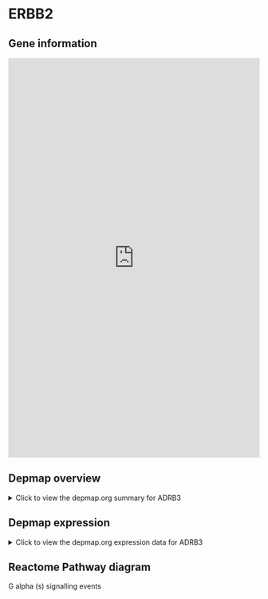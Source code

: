 <h1>ERBB2</h1>

<h2>Gene information</h2>
<iframe src="https://depmap.org/portal/gene/ADRB3?tab=about" style="border:none;width:100%;height:800px"></iframe>

<h2>Depmap overview</h2>
<details>
  <summary>Click to view the depmap.org summary for ADRB3</summary>
  <iframe src="https://depmap.org/portal/gene/ADRB3?tab=overview" style="border:none;width:100%;height:800px"></iframe>
</details>

<h2>Depmap expression</h2>
<details>
  <summary>Click to view the depmap.org expression data for ADRB3</summary>
  <iframe src="https://depmap.org/portal/gene/ADRB3?tab=characterization" style="border:none;width:100%;height:800px"></iframe>
</details>



<h2>Reactome Pathway diagram</h2>
G alpha (s) signalling events
<div id="diagramHolder"></div>

<script>
    //Creating the Reactome Diagram widget
    //Take into account a proxy needs to be set up in your server side pointing to www.reactome.org
    function onReactomeDiagramReady(){  //This function is automatically called when the widget code is ready to be used
        var diagram = Reactome.Diagram.create({
            "placeHolder" : "diagramHolder",
            "width" : 900,
            "height" : 500
        });

        //Initialising it to the "Hemostasis" pathway
        diagram.loadDiagram("R-HSA-418555");

        //Adding different listeners

        diagram.onDiagramLoaded(function (loaded) {
            console.info("Loaded ", loaded);
            diagram.flagItems("BAD");
	    diagram.flagItems("Q92934");
            if (loaded == "R-HSA-418555") diagram.selectItem("R-HSA-418555");
        });

     }
</script>




